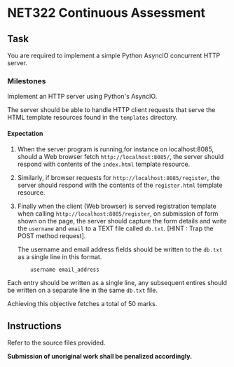 # NET322 Continuous Assessment

## Task

You are required to implement a simple Python AsyncIO concurrent HTTP server.

### Milestones

Implement an HTTP server using Python's AsyncIO.

The server should be able to handle HTTP client requests that serve the HTML template resources found in the `templates` directory.

#### Expectation

1. When the server program is running,for instance on localhost:8085, should a Web browser fetch `http://localhost:8085/`, the server should respond with contents of the `index.html` template resource.
2. Similarly, if browser requests for `http://localhost:8085/register`, the server should respond with the contents of the `register.html` template resource.
3. Finally when the client (Web browser) is served registration template when calling `http://localhost:8085/register`, on submission of form shown on the page, the server should capture the form details and write the `username` and `email` to a TEXT file called `db.txt`. [HINT : Trap the POST method request].

   The username and email address fields should be written to the `db.txt` as a single line in this format.
    ```bash
        username email_address
    ``` 
Each entry should be written as a single line, any subsequent entires should be written on a separate line in the same `db.txt` file.
    
Achieving this objective fetches a total of 50 marks.



## Instructions
Refer to the source files provided.

**Submission of unoriginal work shall be penalized accordingly.**
````
